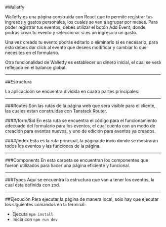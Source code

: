 #Walletfy

Walletfy es una página construida con React que te permite registrar tus ingresos y gastos personales, los cuales se van a agrupar por meses. Para poder registrar tus eventos, debes utilizar el botón Add Event, donde podrás crear tu evento y seleccionar si es un ingreso o un gasto.

Una vez creado tu evento podrás editarlo o eliminarlo si es necesario, para esto debes dar click al evento que desees modificar y cambiar lo que necesites en el formulario.

Otra funcionalidad de Walletfy es establecer un dinero inicial, el cual se verá reflejado en el balance global.

---

##Estructura

La aplicacioón se encuentra dividida en cuatro partes principales:

---

###Routes
Son las rutas de la página web que será visible para el cliente, las cuales estan construidas con Tanstack Router.

####/form/$id
En esta ruta se encuentra el código para el funcionamiento adecuado del formulario para los eventos, el cual cuenta con un modo de creación para eventos nuevos, y uno de edición para eventos ya creados.

####/index
Esta es la ruta principal, la página de incio donde se mostraran todos los eventos y las funciones de la página.

---

###Components
En esta carpeta se encuentran los componentes que fueron utilizados para hacer una página eficiente y funcional.

---

###Types
Aquí se encuentra la estructura que van a tener los eventos, la cual esta definida con zod.

---

##Ejecución
Para ejecutar la página de manera local, solo hay que ejecutar los siguientes comandos en la terminal:

- Ejecuta `npm install`
- Inicia con `npm run dev`





